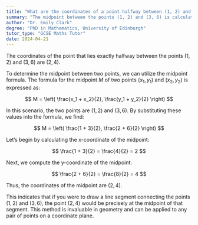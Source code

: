 ```yaml
---
title: "What are the coordinates of a point halfway between (1, 2) and (3, 6)?"
summary: "The midpoint between the points (1, 2) and (3, 6) is calculated to be (2, 4)."
author: "Dr. Emily Clark"
degree: "PhD in Mathematics, University of Edinburgh"
tutor_type: "GCSE Maths Tutor"
date: 2024-04-21
---
```


The coordinates of the point that lies exactly halfway between the points $(1, 2)$ and $(3, 6)$ are $(2, 4)$.

To determine the midpoint between two points, we can utilize the midpoint formula. The formula for the midpoint $M$ of two points $(x_1, y_1)$ and $(x_2, y_2)$ is expressed as:

$$
M = \left( \frac{x_1 + x_2}{2}, \frac{y_1 + y_2}{2} \right)
$$

In this scenario, the two points are $(1, 2)$ and $(3, 6)$. By substituting these values into the formula, we find:

$$
M = \left( \frac{1 + 3}{2}, \frac{2 + 6}{2} \right)
$$

Let’s begin by calculating the x-coordinate of the midpoint:

$$
\frac{1 + 3}{2} = \frac{4}{2} = 2
$$

Next, we compute the y-coordinate of the midpoint:

$$
\frac{2 + 6}{2} = \frac{8}{2} = 4
$$

Thus, the coordinates of the midpoint are $(2, 4)$.

This indicates that if you were to draw a line segment connecting the points $(1, 2)$ and $(3, 6)$, the point $(2, 4)$ would be precisely at the midpoint of that segment. This method is invaluable in geometry and can be applied to any pair of points on a coordinate plane.
    
